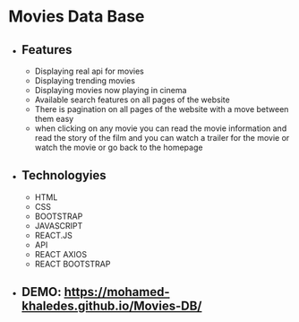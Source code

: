 # Movies Data Base

- ## Features
  - Displaying real api for movies 
  - Displaying trending movies 
  - Displaying movies now playing in cinema
  - Available search features on all pages of the website
  - There is pagination on all pages of the website with a move between them easy
  - when clicking on any movie you can read the movie information and read the story of the film and you can  watch a trailer for the movie
    or watch the movie or go back to the homepage
   
 - ## Technologyies
    - HTML
    - CSS
    - BOOTSTRAP
    - JAVASCRIPT
    - REACT.JS
    - API
    - REACT AXIOS
    - REACT BOOTSTRAP
    
  - ## DEMO: https://mohamed-khaledes.github.io/Movies-DB/

